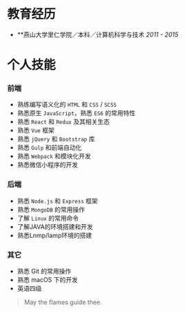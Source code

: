 # 教育经历
- **燕山大学里仁学院／本科／计算机科学与技术 *2011 - 2015*

# 个人技能

### **前端**
  - 熟练编写语义化的 `HTML` 和 `CSS` / `SCSS`
  - 熟悉原生 `JavaScript`，熟悉 `ES6` 的常用特性
  - 熟悉 `React` 和 `Redux` 及其相关生态
  - 熟悉 `Vue` 框架
  - 熟悉 `jQuery` 和 `Bootstrap` 库
  - 熟悉 `Gulp` 和前端自动化
  - 熟悉 `Webpack` 和模块化开发
  - 熟悉微信小程序的开发

### **后端**
  - 熟悉 `Node.js` 和 `Express` 框架
  - 熟悉 `MongoDB` 的常用操作
  - 了解 `Linux` 的常用命令
  - 了解JAVA的环境搭建和开发
  - 熟悉Lnmp/lamp环境的搭建


### **其它**
  - 熟悉 Git 的常用操作
  - 熟悉 macOS 下的开发
  - 英语四级


> May the flames guide thee.
